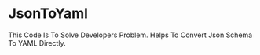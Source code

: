 # JsonToYaml
This Code Is To Solve Developers Problem. Helps To Convert Json Schema To YAML Directly.

